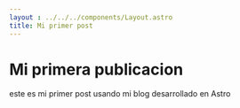 ```yaml
---
layout : ../../../components/Layout.astro
title: Mi primer post
---
```

# Mi primera publicacion

este es mi primer post usando mi blog desarrollado en Astro